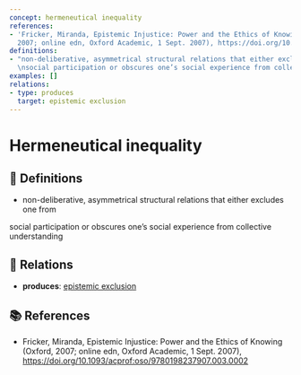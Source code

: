 ```yaml
---
concept: hermeneutical inequality
references:
- 'Fricker, Miranda, Epistemic Injustice: Power and the Ethics of Knowing (Oxford,
  2007; online edn, Oxford Academic, 1 Sept. 2007), https://doi.org/10.1093/acprof:oso/9780198237907.003.0002'
definitions:
- "non-deliberative, asymmetrical structural relations that either excludes one from\r\
  \nsocial participation or obscures one’s social experience from collective understanding"
examples: []
relations:
- type: produces
  target: epistemic exclusion
---
```


# Hermeneutical inequality

## 📖 Definitions

- non-deliberative, asymmetrical structural relations that either excludes one from
social participation or obscures one’s social experience from collective understanding

## 🔗 Relations

- **produces**: [epistemic exclusion](./epistemic-exclusion.md)

## 📚 References

- Fricker, Miranda, Epistemic Injustice: Power and the Ethics of Knowing (Oxford, 2007; online edn, Oxford Academic, 1 Sept. 2007), https://doi.org/10.1093/acprof:oso/9780198237907.003.0002
